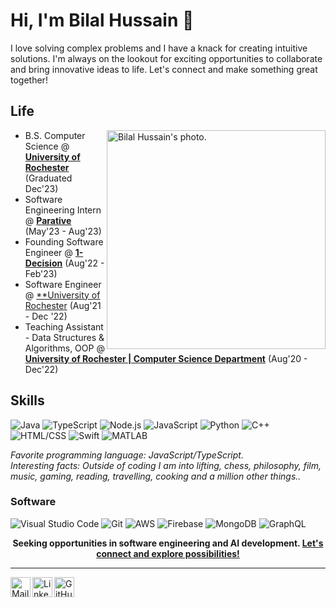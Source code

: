 # Hi, I'm Bilal Hussain 👋

I love solving complex problems and I have a knack for creating intuitive solutions. I'm always on the lookout for exciting opportunities to collaborate and bring innovative ideas to life. Let's connect and make something great together!

## Life

<img align="right" alt="Bilal Hussain's photo." width="350" src="img/YourPhoto.jpg" />

- B.S. Computer Science @ [**University of Rochester**][ur] (Graduated Dec'23)  
- Software Engineering Intern @ [**Parative**][parative]  (May'23 - Aug'23)  
- Founding Software Engineer @ [**1-Decision**][1decision]  (Aug'22 - Feb'23)  
- Software Engineer @ [**University of Rochester][ur]  (Aug'21 - Dec '22)  
- Teaching Assistant - Data Structures & Algorithms, OOP @ [**University of Rochester | Computer Science Department**][urcs]  (Aug'20 - Dec'22)  

[ur]: https://rochester.edu
[parative]: https://parative.com
[1decision]: https://1-decision.com
[ur]: https://rochester.edu
[urcs]: https://cs.rochester.edu

## Skills

![Java](https://img.shields.io/badge/Java-ED8B00?logo=java&logoColor=white&style=for-the-badge)
![TypeScript](https://img.shields.io/badge/TypeScript-3178C6?logo=typescript&logoColor=white&style=for-the-badge)
![Node.js](https://img.shields.io/badge/Node.js-339933?logo=nodedotjs&logoColor=white&style=for-the-badge)
![JavaScript](https://img.shields.io/badge/JavaScript-F7DF1E?logo=javascript&logoColor=black&style=for-the-badge)
![Python](https://img.shields.io/badge/Python-3776AB?logo=python&logoColor=white&style=for-the-badge)
![C++](https://img.shields.io/badge/C++-00599C?logo=cplusplus&logoColor=white&style=for-the-badge)
![HTML/CSS](https://img.shields.io/badge/HTML%2FCSS-E34F26?logo=html5&logoColor=white&style=for-the-badge)
![Swift](https://img.shields.io/badge/Swift-FA7343?logo=swift&logoColor=white&style=for-the-badge)
![MATLAB](https://img.shields.io/badge/MATLAB-0076A8?logo=matlab&logoColor=white&style=for-the-badge)

_Favorite programming language: JavaScript/TypeScript._  
_Interesting facts: Outside of coding I am into lifting, chess, philosophy, film, music, gaming, reading, travelling, cooking and a million other things.._

### Software

![Visual Studio Code](https://img.shields.io/badge/VSCode-007ACC?logo=visualstudiocode&logoColor=white&style=for-the-badge)
![Git](https://img.shields.io/badge/Git-F05032?logo=git&logoColor=white&style=for-the-badge)
![AWS](https://img.shields.io/badge/AWS-232F3E?logo=amazonaws&logoColor=white&style=for-the-badge)
![Firebase](https://img.shields.io/badge/Firebase-FFCA28?logo=firebase&logoColor=black&style=for-the-badge)
![MongoDB](https://img.shields.io/badge/MongoDB-47A248?logo=mongodb&logoColor=white&style=for-the-badge)
![GraphQL](https://img.shields.io/badge/GraphQL-E10098?logo=graphql&logoColor=white&style=for-the-badge)

<p align="center">
    <b>Seeking opportunities in software engineering and AI development.
        <a href="https://www.linkedin.com/in/s-bilal-h/">Let's connect and explore possibilities!</a>
    </b>
</p>

---

<a href="mailto:bilal.kaa.email@gmail.com">
    <img height="32" align="left" alt="Mail" src="img/icons/gmail.png" />
</a>

<a href="https://www.linkedin.com/in/s-bilal-h/">
    <img height="32" align="left" alt="LinkedIn" src="img/icons/linkedin.png" />
</a>

<a href="https://github.com/sbilalh">
    <img height="32" align="left" alt="GitHub" src="img/icons/github.png" />
</a>

